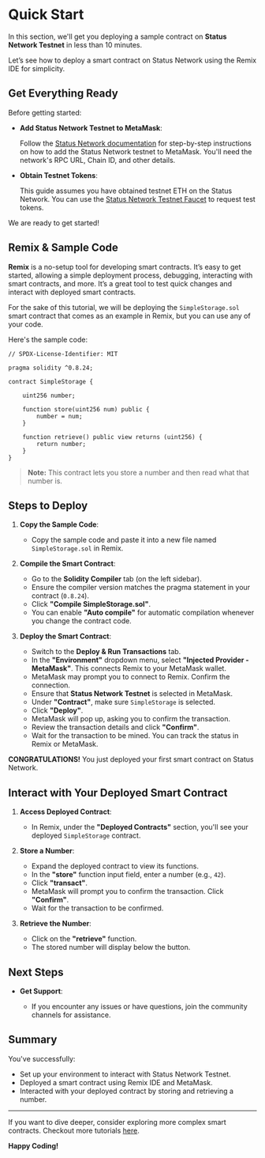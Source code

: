 # Quick Start

In this section, we'll get you deploying a sample contract on **Status Network Testnet** in less than 10 minutes.

Let’s see how to deploy a smart contract on Status Network using the Remix IDE for simplicity.

## Get Everything Ready

Before getting started:

- **Add Status Network Testnet to MetaMask**:

  Follow the [Status Network documentation](/general-info/add-status-network) for step-by-step instructions on how to add the Status Network testnet to MetaMask. You'll need the network's RPC URL, Chain ID, and other details.

- **Obtain Testnet Tokens**:

  This guide assumes you have obtained testnet ETH on the Status Network. You can use the [Status Network Testnet Faucet](#) to request test tokens.

We are ready to get started!

## Remix & Sample Code

**Remix** is a no-setup tool for developing smart contracts. It’s easy to get started, allowing a simple deployment process, debugging, interacting with smart contracts, and more. It’s a great tool to test quick changes and interact with deployed smart contracts.

For the sake of this tutorial, we will be deploying the `SimpleStorage.sol` smart contract that comes as an example in Remix, but you can use any of your code.

Here's the sample code:

```solidity
// SPDX-License-Identifier: MIT

pragma solidity ^0.8.24;

contract SimpleStorage {

    uint256 number;
    
    function store(uint256 num) public {
        number = num;
    }

    function retrieve() public view returns (uint256) {
        return number;
    }
}
```

> **Note:** This contract lets you store a number and then read what that number is.

## Steps to Deploy

1. **Copy the Sample Code**:

   - Copy the sample code and paste it into a new file named `SimpleStorage.sol` in Remix.

2. **Compile the Smart Contract**:

   - Go to the **Solidity Compiler** tab (on the left sidebar).
   - Ensure the compiler version matches the pragma statement in your contract (`0.8.24`).
   - Click **"Compile SimpleStorage.sol"**.
   - You can enable **"Auto compile"** for automatic compilation whenever you change the contract code.

3. **Deploy the Smart Contract**:

   - Switch to the **Deploy & Run Transactions** tab.
   - In the **"Environment"** dropdown menu, select **"Injected Provider - MetaMask"**. This connects Remix to your MetaMask wallet.
   - MetaMask may prompt you to connect to Remix. Confirm the connection.
   - Ensure that **Status Network Testnet** is selected in MetaMask.
   - Under **"Contract"**, make sure `SimpleStorage` is selected.
   - Click **"Deploy"**.
   - MetaMask will pop up, asking you to confirm the transaction.
   - Review the transaction details and click **"Confirm"**.
   - Wait for the transaction to be mined. You can track the status in Remix or MetaMask.

**CONGRATULATIONS!** You just deployed your first smart contract on Status Network.

## Interact with Your Deployed Smart Contract

1. **Access Deployed Contract**:

   - In Remix, under the **"Deployed Contracts"** section, you'll see your deployed `SimpleStorage` contract.

2. **Store a Number**:

   - Expand the deployed contract to view its functions.
   - In the **"store"** function input field, enter a number (e.g., `42`).
   - Click **"transact"**.
   - MetaMask will prompt you to confirm the transaction. Click **"Confirm"**.
   - Wait for the transaction to be confirmed.

3. **Retrieve the Number**:

   - Click on the **"retrieve"** function.
   - The stored number will display below the button.

## Next Steps

- **Get Support**:

  - If you encounter any issues or have questions, join the community channels for assistance.

## Summary

You've successfully:

- Set up your environment to interact with Status Network Testnet.
- Deployed a smart contract using Remix IDE and MetaMask.
- Interacted with your deployed contract by storing and retrieving a number.

---

If you want to dive deeper, consider exploring more complex smart contracts. Checkout more tutorials [here](/tutorials/ethers-tutorial).

**Happy Coding!**